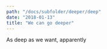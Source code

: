 ```yaml
---
path: "/docs/subfolder/deeper/deep"
date: "2018-01-13"
title: "We can go deeper"
---
```


As deep as we want, apparently